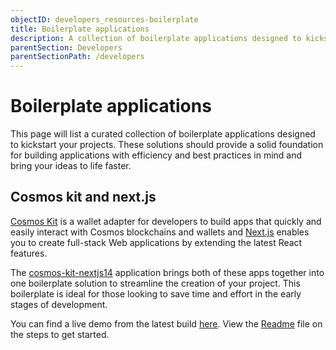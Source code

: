 ```yaml
---
objectID: developers_resources-boilerplate
title: Boilerplate applications
description: A collection of boilerplate applications designed to kickstart your projects.
parentSection: Developers
parentSectionPath: /developers
---
```


# Boilerplate applications

This page will list a curated collection of boilerplate applications designed to kickstart your projects. These solutions should provide a solid foundation for building applications with efficiency and best practices in mind and bring your ideas to life faster.

## Cosmos kit and next.js

[Cosmos Kit](https://cosmoskit.com) is a wallet adapter for developers to build apps that quickly and easily interact with Cosmos blockchains and wallets and [Next.js](https://nextjs.org) enables you to create full-stack Web applications by extending the latest React features.

The [cosmos-kit-nextjs14](https://github.com/time-bits/cosmos-kit-nextjs14) application brings both of these apps together into one boilerplate solution to streamline the creation of your project. This boilerplate is ideal for those looking to save time and effort in the early stages of development.

You can find a live demo from the latest build [here](https://cosmos-kit.vercel.app). View the [Readme](https://github.com/time-bits/cosmos-kit-nextjs14/blob/main/README.md#getting-started) file on the steps to get started.

